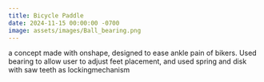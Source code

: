 ```yaml
---
title: Bicycle Paddle
date: 2024-11-15 00:00:00 -0700
image: assets/images/Ball_bearing.png
---
```


a concept made with onshape, designed to ease ankle pain of bikers. Used bearing to allow user to adjust feet placement, and used spring and disk with saw teeth as lockingmechanism 